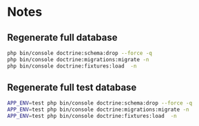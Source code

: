 # Notes

## Regenerate full database
```bash
php bin/console doctrine:schema:drop --force -q
php bin/console doctrine:migrations:migrate -n
php bin/console doctrine:fixtures:load  -n
```

## Regenerate full test database
```bash
APP_ENV=test php bin/console doctrine:schema:drop --force -q
APP_ENV=test php bin/console doctrine:migrations:migrate -n
APP_ENV=test php bin/console doctrine:fixtures:load  -n
```
